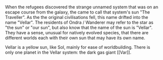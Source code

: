 When the refugees discovered the strange unnamed system that was on an escape course from the galaxy, the came to call that system's sun "The Traveller". As the the original civilisations fell, this name drifted into the name "Vellar". The residents of Ondra / Wanderer may refer to the star as "the sun" or "our sun", but also know that the name of the sun is "Vellar". They have a sense, unusual for natively evolved species, that there are different worlds each with their own sun that may have its own name.

Vellar is a yellow sun, like Sol, mainly for ease of worldbuilding. There is only one planet in the Vellar system: the dark gas giant [[Var]].